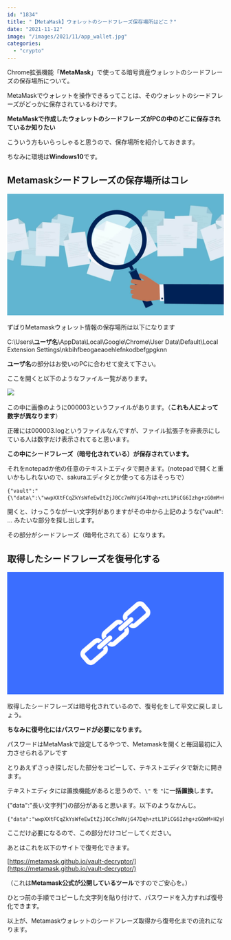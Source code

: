 ```yaml
---
id: "1834"
title: "【MetaMask】ウォレットのシードフレーズ保存場所はどこ？"
date: "2021-11-12"
image: "/images/2021/11/app_wallet.jpg"
categories: 
  - "crypto"
---
```


Chrome拡張機能「**MetaMask**」で使ってる暗号資産ウォレットのシードフレーズの保存場所について。

MetaMaskでウォレットを操作できるってことは、そのウォレットのシードフレーズがどっかに保存されているわけです。

**MetaMaskで作成したウォレットのシードフレーズがPCの中のどこに保存されているか知りたい**

こういう方もいらっしゃると思うので、保存場所を紹介しておきます。

ちなみに環境は**Windows10**です。

## Metamaskシードフレーズの保存場所はコレ

![](/images/2020/08/findingSrc.jpg)

ずばりMetamaskウォレット情報の保存場所は以下になります

C:\\Users\\**ユーザ名**\\AppData\\Local\\Google\\Chrome\\User Data\\Default\\Local Extension Settings\\nkbihfbeogaeaoehlefnkodbefgpgknn

**ユーザ名**の部分はお使いのPCに合わせて変えて下さい。

ここを開くと以下のようなファイル一覧があります。

![](https://i.gyazo.com/1871ef7d7372d5ac0d59c31ccb677ecc.png)

この中に画像のように000003というファイルがあります。（**これも人によって数字が異なります**）

正確には000003.logというファイルなんですが、ファイル拡張子を非表示にしている人は数字だけ表示されてると思います。

**この中にシードフレーズ（暗号化されている）が保存されています。**

それをnotepadか他の任意のテキストエディタで開きます。(notepadで開くと重いかもしれないので、sakuraエディタとか使ってる方はそっちで）

```
{"vault":"{\"data\":\"wwpXXtFCqZkYsWfeEwItZjJ0Cc7mRVjG47Dqh+ztL1PiCG6Izhg+zG0mM+H2ykyjz3X0RNhAE6IVsWFZamcZ47B4sVi4SvUxrMhARm5L3yHPxr3UsyGrOXmthyVMgEGmjwlmnFCNd2nMZ2o8/sRMra8FupurqevnBv57FiYpEEs7gPpFHv6587aL44MmKD8Snv4JLFqiqmlK82Waq5F+Iv9mw2sFVAL9mgZBSgFgbWdB3TsKVB2k\",\"iv\":\"rkUQlNcGTxBE0My7a/bCXw==\",\"salt\":\"HcKyNfGzaRALRQ0DlKgcIe5Uk30iI/M//oG6w8vX8Nk=\"}"}
```

開くと、けっこうながーい文字列がありますがその中から上記のような{"vault": ... みたいな部分を探し出します。

その部分がシードフレーズ（暗号化されてる）になります。

## 取得したシードフレーズを復号化する

![](/images/2019/12/link.png)

取得したシードフレーズは暗号化されているので、復号化をして平文に戻しましょう。

**ちなみに復号化にはパスワードが必要になります。**

パスワードはMetaMaskで設定してるやつで、Metamaskを開くと毎回最初に入力させられるアレです

とりあえずさっき探しだした部分をコピーして、テキストエディタで新たに開きます。

テキストエディタには置換機能があると思うので、`\"` を `"`に**一括置換**します。

{"data":"長い文字列"}の部分があると思います。以下のようなかんじ。

```
{"data":"wwpXXtFCqZkYsWfeEwItZjJ0Cc7mRVjG47Dqh+ztL1PiCG6Izhg+zG0mM+H2ykyjz3X0RNhAE6IVsWFZamcZ47B4sVi4SvUxrMhARm5L3yHPxr3UsyGrOXmthyVMgEGmjwlmnFCNd2nMZ2o8/sRMra8FupurqevnBv57FiYpEEs7gPpFHv6587aL44MmKD8Snv4JLFqiqmlK82Waq5F+Iv9mw2sFVAL9mgZBSgFgbWdB3TsKVB2k","iv":"rkUQlNcGTxBE0My7a/bCXw==","salt":"HcKyNfGzaRALRQ0DlKgcIe5Uk30iI/M//oG6w8vX8Nk="}
```

ここだけ必要になるので、この部分だけコピーしてください。

あとはこれを以下のサイトで復号化できます。

[https://metamask.github.io/vault-decryptor/](https://metamask.github.io/vault-decryptor/)

（これは**Metamask公式が公開しているツール**ですのでご安心を。）

ひとつ前の手順でコピーした文字列を貼り付けて、パスワードを入力すれば復号化できます。

以上が、Metamaskウォレットのシードフレーズ取得から復号化までの流れになります。
